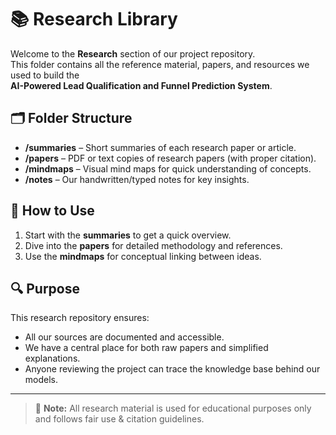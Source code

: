 # 📚 Research Library

Welcome to the **Research** section of our project repository.  
This folder contains all the reference material, papers, and resources we used to build the  
**AI-Powered Lead Qualification and Funnel Prediction System**.



## 🗂 Folder Structure
- **/summaries** – Short summaries of each research paper or article.  
- **/papers** – PDF or text copies of research papers (with proper citation).  
- **/mindmaps** – Visual mind maps for quick understanding of concepts.  
- **/notes** – Our handwritten/typed notes for key insights.



## 📄 How to Use
1. Start with the **summaries** to get a quick overview.  
2. Dive into the **papers** for detailed methodology and references.  
3. Use the **mindmaps** for conceptual linking between ideas.  


## 🔍 Purpose
This research repository ensures:
- All our sources are documented and accessible.
- We have a central place for both raw papers and simplified explanations.
- Anyone reviewing the project can trace the knowledge base behind our models.

---

> 📌 **Note:** All research material is used for educational purposes only and follows fair use & citation guidelines.

